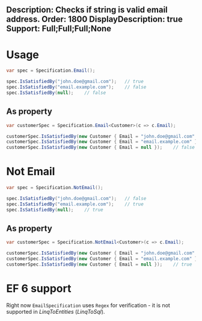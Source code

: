 Description: Checks if string is valid email address.
Order: 1800
DisplayDescription: true
Support: Full;Full;Full;None
---

# Usage

```csharp
var spec = Specification.Email();

spec.IsSatisfiedBy("john.doe@gmail.com");   // true
spec.IsSatisfiedBy("email.example.com");    // false
spec.IsSatisfiedBy(null);    // false
```

## As property

```csharp
var customerSpec = Specification.Email<Customer>(c => c.Email);

customerSpec.IsSatisfiedBy(new Customer { Email = "john.doe@gmail.com" });   // true
customerSpec.IsSatisfiedBy(new Customer { Email = "email.example.com" });    // false
customerSpec.IsSatisfiedBy(new Customer { Email = null });    // false
```

# Not Email

```csharp
var spec = Specification.NotEmail();

spec.IsSatisfiedBy("john.doe@gmail.com");   // false
spec.IsSatisfiedBy("email.example.com");    // true
spec.IsSatisfiedBy(null);    // true
```

## As property

```csharp
var customerSpec = Specification.NotEmail<Customer>(c => c.Email);

customerSpec.IsSatisfiedBy(new Customer { Email = "john.doe@gmail.com" });   // false
customerSpec.IsSatisfiedBy(new Customer { Email = "email.example.com" });    // true
customerSpec.IsSatisfiedBy(new Customer { Email = null });    // true
```

# EF 6 support

Right now `EmailSpecification` uses `Regex` for verification - it is not supported in *LinqToEntities* (*LinqToSql*).